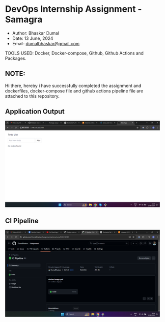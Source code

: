 # DevOps Internship Assignment - Samagra

* Author: Bhaskar Dumal
* Date: 13 June, 2024
* Email: dumalbhaskar@gmail.com

TOOLS USED: Docker, Docker-compose, Github, Github Actions and Packages.

## NOTE: 
Hi there, hereby i have successfully completed the assignment and dockerfiles, docker-compose file and github actions pipeline file are attached to this repository.

## Application Output
![output](output.png)

## CI Pipeline
![ci pipeline](ci.png)
